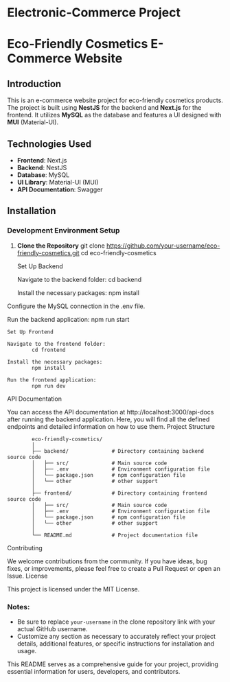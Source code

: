 # Electronic-Commerce Project
# Eco-Friendly Cosmetics E-Commerce Website

## Introduction

This is an e-commerce website project for eco-friendly cosmetics products. The project is built using **NestJS** for the backend and **Next.js** for the frontend. It utilizes **MySQL** as the database and features a UI designed with **MUI** (Material-UI).

## Technologies Used

- **Frontend**: Next.js
- **Backend**: NestJS
- **Database**: MySQL
- **UI Library**: Material-UI (MUI)
- **API Documentation**: Swagger

## Installation

### Development Environment Setup

1. **Clone the Repository**
   git clone https://github.com/your-username/eco-friendly-cosmetics.git
   cd eco-friendly-cosmetics

    Set Up Backend

    Navigate to the backend folder:
            cd backend

    Install the necessary packages:
            npm install

Configure the MySQL connection in the .env file.

Run the backend application:
            npm run start

    Set Up Frontend

    Navigate to the frontend folder:
            cd frontend

    Install the necessary packages:
            npm install

    Run the frontend application:
            npm run dev

API Documentation

You can access the API documentation at http://localhost:3000/api-docs after running the backend application. Here, you will find all the defined endpoints and detailed information on how to use them.
Project Structure

            eco-friendly-cosmetics/
            │
            ├── backend/              # Directory containing backend source code
            │   ├── src/              # Main source code
            │   ├── .env              # Environment configuration file
            │   └── package.json      # npm configuration file
            │   └── other             # other support
            │
            ├── frontend/             # Directory containing frontend source code
            │   ├── src/              # Main source code
            │   ├── .env              # Environment configuration file
            │   └── package.json      # npm configuration file
            │   └── other             # other support
            │
            └── README.md             # Project documentation file

Contributing

We welcome contributions from the community. If you have ideas, bug fixes, or improvements, please feel free to create a Pull Request or open an Issue.
License

This project is licensed under the MIT License.

### Notes:
- Be sure to replace `your-username` in the clone repository link with your actual GitHub username.
- Customize any section as necessary to accurately reflect your project details, additional features, or specific instructions for installation and usage.

This README serves as a comprehensive guide for your project, providing essential information for users, developers, and contributors.
